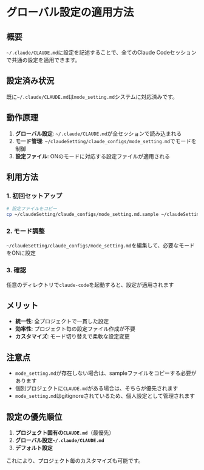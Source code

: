# グローバル設定の適用方法

## 概要
`~/.claude/CLAUDE.md`に設定を記述することで、全てのClaude Codeセッションで共通の設定を適用できます。

## 設定済み状況
既に`~/.claude/CLAUDE.md`は`mode_setting.md`システムに対応済みです。

## 動作原理
1. **グローバル設定**: `~/.claude/CLAUDE.md`が全セッションで読み込まれる
2. **モード管理**: `~/claudeSetting/claude_configs/mode_setting.md`でモードを制御
3. **設定ファイル**: ONのモードに対応する設定ファイルが適用される

## 利用方法

### 1. 初回セットアップ
```bash
# 設定ファイルをコピー
cp ~/claudeSetting/claude_configs/mode_setting.md.sample ~/claudeSetting/claude_configs/mode_setting.md
```

### 2. モード調整
`~/claudeSetting/claude_configs/mode_setting.md`を編集して、必要なモードをONに設定

### 3. 確認
任意のディレクトリで`claude-code`を起動すると、設定が適用されます

## メリット
- **統一性**: 全プロジェクトで一貫した設定
- **効率性**: プロジェクト毎の設定ファイル作成が不要
- **カスタマイズ**: モード切り替えで柔軟な設定変更

## 注意点
- `mode_setting.md`が存在しない場合は、sampleファイルをコピーする必要があります
- 個別プロジェクトに`CLAUDE.md`がある場合は、そちらが優先されます
- `mode_setting.md`はgitignoreされているため、個人設定として管理されます

## 設定の優先順位
1. **プロジェクト固有の`CLAUDE.md`**（最優先）
2. **グローバル設定`~/.claude/CLAUDE.md`**
3. **デフォルト設定**

これにより、プロジェクト毎のカスタマイズも可能です。